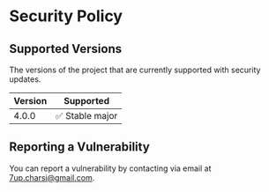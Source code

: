 # Security Policy

## Supported Versions

The versions of the project that are currently supported with security updates.

| Version | Supported          |
| ------- | ------------------ |
| 4.0.0   | :white_check_mark: Stable major |

## Reporting a Vulnerability

You can report a vulnerability by contacting via email at [7up.charsi@gmail.com](mailto:7up.charsi@gmail.com).
